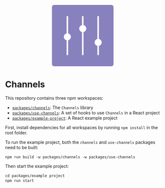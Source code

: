 <p align="center">
<img src="https://github.com/mediamonks/channels/blob/develop/assets/channels-logo.png?raw=true" width="200" />
</p>

# Channels

This repository contains three npm workspaces: 

* [`packages/channels`](https://github.com/petervdn/channels/tree/main/packages/channels): The `Channels` library
* [`packages/use-channels`](https://github.com/petervdn/channels/tree/main/packages/use-channels): A set of hooks to use `Channels` in a React project
* [`packages/example-project`](https://github.com/petervdn/channels/tree/main/packages/example-project): A React example project

First, install dependencies for all workspaces by running `npm install` in the root folder.

To run the example project, both the `channels` and `use-channels` packages need to be built:
```
npm run build -w packages/channels -w packages/use-channels
```

Then start the example project:
```
cd packages/example project
npm run start
```